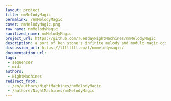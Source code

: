 ```yaml
---
layout: project
title: nmMelodyMagic
permalink: /nmMelodyMagic
cover: nmMelodyMagic.png
raw_name: nmMelodyMagic
sanitized_name: nmMelodyMagic
project_url: https://github.com/TuesdayNightMachines/nmMelodyMagic
description: a port of ken stone's infinite melody and modulo magic cgs serge modules
discussion_url: https://llllllll.co/t/nmmelodymagic/
documentation_url: 
tags:
 - sequencer
 - midi
authors:
 - NightMachines
redirect_from:
 - /en/authors/NightMachines/nmMelodyMagic
 - /authors/NightMachines/nmMelodyMagic
---
```

